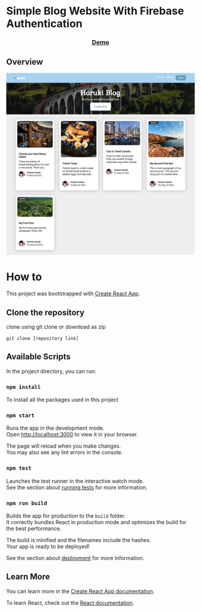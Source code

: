 <h1>Simple Blog Website With Firebase Authentication</h1>
<div align="center">
  <h3>
    <a href="https://blog-website-react.netlify.app/">
      Demo
    </a>
  </h3>
</div>

## Overview

![screenshot](https://github.com/atom017/Blog-Website/blob/main/src/images/blog.png)


# How to 

This project was bootstrapped with [Create React App](https://github.com/facebook/create-react-app).

## Clone the repository
clone using git clone or download as zip 
```
git clone [repository link]
```


## Available Scripts

In the project directory, you can run:

### `npm install`
To install all the packages used in this project

### `npm start`

Runs the app in the development mode.\
Open [http://localhost:3000](http://localhost:3000) to view it in your browser.

The page will reload when you make changes.\
You may also see any lint errors in the console.

### `npm test`

Launches the test runner in the interactive watch mode.\
See the section about [running tests](https://facebook.github.io/create-react-app/docs/running-tests) for more information.

### `npm run build`

Builds the app for production to the `build` folder.\
It correctly bundles React in production mode and optimizes the build for the best performance.

The build is minified and the filenames include the hashes.\
Your app is ready to be deployed!

See the section about [deployment](https://facebook.github.io/create-react-app/docs/deployment) for more information.


## Learn More

You can learn more in the [Create React App documentation](https://facebook.github.io/create-react-app/docs/getting-started).

To learn React, check out the [React documentation](https://reactjs.org/).


